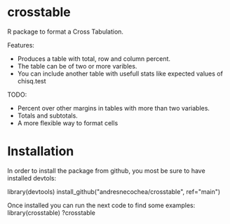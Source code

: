 # crosstable
R package to format a Cross Tabulation.

Features:
* Produces a table with total, row and column percent.
* The table can be of two or more varibles.
* You can include another table with usefull stats like expected values of chisq.test

TODO:
* Percent over other margins in tables with more than two variables.
* Totals and subtotals.
* A more flexible way to format cells

# Installation
In order to install the package from github, you most be sure to have installed devtols:

library(devtools)
install_github("andresnecochea/crosstable", ref="main")

Once installed you can run the next code to find some examples:
library(crosstable)
?crosstable
